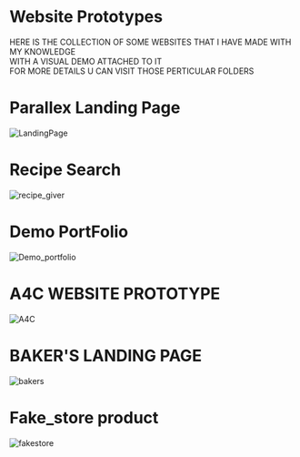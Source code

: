 # Website Prototypes

HERE IS THE COLLECTION OF SOME WEBSITES THAT I HAVE MADE WITH MY KNOWLEDGE <BR>
WITH A VISUAL DEMO ATTACHED TO IT <BR>
FOR MORE DETAILS U CAN VISIT THOSE PERTICULAR FOLDERS


# Parallex Landing Page
![LandingPage](https://user-images.githubusercontent.com/78648366/216813175-9fc0776e-a62a-430e-9184-e127bf3feefa.gif)
  
# Recipe Search
  ![recipe_giver](https://user-images.githubusercontent.com/78648366/216824697-4f321d06-3194-409c-bdbc-8cdee63f173b.gif)
  
# Demo PortFolio
  ![Demo_portfolio](https://user-images.githubusercontent.com/78648366/216824688-0a47e885-132a-41a1-9c83-edfdef5f299e.gif)
  
# A4C WEBSITE PROTOTYPE
![A4C](https://user-images.githubusercontent.com/78648366/216845762-402e6fa9-9fac-446f-898f-ed88900e55d8.gif)

# BAKER'S LANDING PAGE 
![bakers](https://user-images.githubusercontent.com/78648366/216812721-d276ead9-ee49-418b-a714-5c417adf1d7d.gif)

# Fake_store product
![fakestore](https://user-images.githubusercontent.com/78648366/216813402-d79c4f35-acf9-41f2-a782-bb025448347a.gif)

